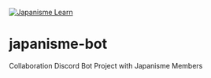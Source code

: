 [![Japanisme Learn](https://avatars1.githubusercontent.com/u/53266719?s=400&u=6453bea7434f5c8cc2ed4b86c412a24f4c6c6869&v=4)](https://discord.gg/GsBAb3W)

# japanisme-bot

Collaboration Discord Bot Project with Japanisme Members

